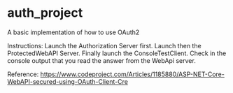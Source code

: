 # auth_project
A basic implementation of how to use OAuth2

Instructions:
Launch the Authorization Server first.
Launch then the ProtectedWebAPI Server.
Finally launch the ConsoleTestClient. Check in the console output that you read the answer from the WebApi server.

Reference:
https://www.codeproject.com/Articles/1185880/ASP-NET-Core-WebAPI-secured-using-OAuth-Client-Cre
